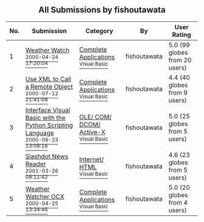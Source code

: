 ﻿<div align="center">

## All Submissions by fishoutawata

</div>

No.  | Submission | Category | By   | User Rating
---- | ---------- | -------- | ---- | -----------
1 | [Weather Watch<br /><sup>2000-04-24 17:20:04</sup>](https://github.com/Planet-Source-Code/fishoutawata-weather-watch__1-7560) | [Complete Applications<br /><sup>Visual Basic</sup>](../ByCategory/complete-applications__1-27.md) | fishoutawata | 5.0 (99 globes from 20 users)
2 | [Use XML to Call a Remote Object<br /><sup>2000-07-12 21:41:08</sup>](https://github.com/Planet-Source-Code/fishoutawata-use-xml-to-call-a-remote-object__1-9737) | [Complete Applications<br /><sup>Visual Basic</sup>](../ByCategory/complete-applications__1-27.md) | fishoutawata | 4.4 (40 globes from 9 users)
3 | [Interface Visual Basic with the Python Scripting Language<br /><sup>2000-06-23 13:08:16</sup>](https://github.com/Planet-Source-Code/fishoutawata-interface-visual-basic-with-the-python-scripting-language__1-9169) | [OLE/ COM/ DCOM/ Active\-X<br /><sup>Visual Basic</sup>](../ByCategory/ole-com-dcom-active-x__1-29.md) | fishoutawata | 5.0 (25 globes from 5 users)
4 | [Slashdot News Reader<br /><sup>2001-03-26 08:11:42</sup>](https://github.com/Planet-Source-Code/fishoutawata-slashdot-news-reader__1-21937) | [Internet/ HTML<br /><sup>Visual Basic</sup>](../ByCategory/internet-html__1-34.md) | fishoutawata | 4.6 (23 globes from 5 users)
5 | [Weather Watcher OCX<br /><sup>2000-04-25 13:34:46</sup>](https://github.com/Planet-Source-Code/fishoutawata-weather-watcher-ocx__1-7577) | [Complete Applications<br /><sup>Visual Basic</sup>](../ByCategory/complete-applications__1-27.md) | fishoutawata | 5.0 (20 globes from 4 users)
